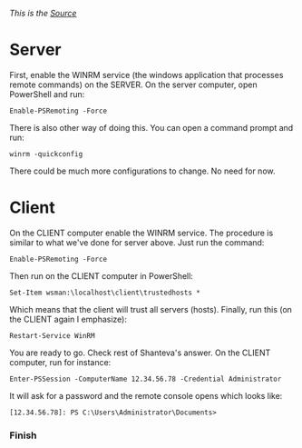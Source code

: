 *This is the [Source](https://superuser.com/questions/332381/windows-equivalent-of-ssh-how-to-connect-to-a-remote-machine-and-access-comman/1086581)*

# Server

First, enable the WINRM service (the windows application that processes remote commands) on the SERVER.
On the server computer, open PowerShell and run:

```
Enable-PSRemoting -Force
```

There is also other way of doing this. You can open a command prompt and run:

```
winrm -quickconfig
```

There could be much more configurations to change. No need for now.

# Client

On the CLIENT computer enable the WINRM service. The procedure is similar to what we've done for server above. Just run the command:

```
Enable-PSRemoting -Force
```

Then run on the CLIENT computer in PowerShell:

```
Set-Item wsman:\localhost\client\trustedhosts *
```

Which means that the client will trust all servers (hosts). Finally, run this (on the CLIENT again I emphasize):

```
Restart-Service WinRM
```

You are ready to go. Check rest of Shanteva's answer. On the CLIENT computer, run for instance:

```
Enter-PSSession -ComputerName 12.34.56.78 -Credential Administrator
```

It will ask for a password and the remote console opens which looks like:

```
[12.34.56.78]: PS C:\Users\Administrator\Documents>
```


### Finish
